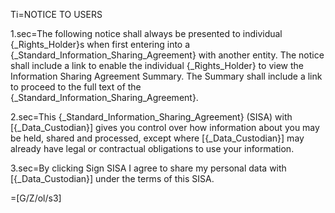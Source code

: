 Ti=NOTICE TO USERS

1.sec=The following notice shall always be presented to individual {_Rights_Holder}s when first entering into a {_Standard_Information_Sharing_Agreement} with another entity. The notice shall include a link to enable the individual {_Rights_Holder} to view the Information Sharing Agreement Summary. The Summary shall include a link to proceed to the full text of the {_Standard_Information_Sharing_Agreement}.

2.sec=This {_Standard_Information_Sharing_Agreement} (SISA) with [{_Data_Custodian}] gives you control over how information about you may be held, shared and processed, except where [{_Data_Custodian}] may already have legal or contractual obligations to use your information.

3.sec=By clicking Sign SISA I agree to share my personal data with [{_Data_Custodian}] under the terms of this SISA.

=[G/Z/ol/s3]

